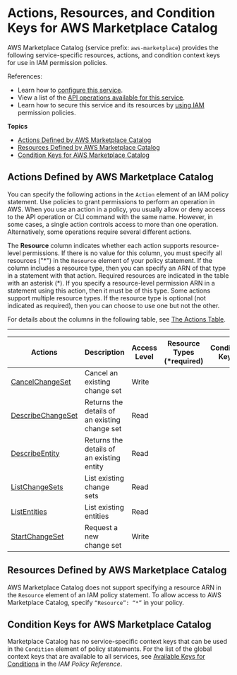 # Actions, Resources, and Condition Keys for AWS Marketplace Catalog<a name="list_awsmarketplacecatalog"></a>

AWS Marketplace Catalog \(service prefix: `aws-marketplace`\) provides the following service\-specific resources, actions, and condition context keys for use in IAM permission policies\.

References:
+ Learn how to [configure this service](https://docs.aws.amazon.com/marketplace/latest/userguide/)\.
+ View a list of the [API operations available for this service](https://docs.aws.amazon.com/marketplace/latest/userguide/)\.
+ Learn how to secure this service and its resources by [using IAM](https://docs.aws.amazon.com/marketplace/latest/userguide/marketplace-management-portal-user-access.html#detailed-management-portal-permissions) permission policies\.

**Topics**
+ [Actions Defined by AWS Marketplace Catalog](#awsmarketplacecatalog-actions-as-permissions)
+ [Resources Defined by AWS Marketplace Catalog](#awsmarketplacecatalog-resources-for-iam-policies)
+ [Condition Keys for AWS Marketplace Catalog](#awsmarketplacecatalog-policy-keys)

## Actions Defined by AWS Marketplace Catalog<a name="awsmarketplacecatalog-actions-as-permissions"></a>

You can specify the following actions in the `Action` element of an IAM policy statement\. Use policies to grant permissions to perform an operation in AWS\. When you use an action in a policy, you usually allow or deny access to the API operation or CLI command with the same name\. However, in some cases, a single action controls access to more than one operation\. Alternatively, some operations require several different actions\.

The **Resource** column indicates whether each action supports resource\-level permissions\. If there is no value for this column, you must specify all resources \("\*"\) in the `Resource` element of your policy statement\. If the column includes a resource type, then you can specify an ARN of that type in a statement with that action\. Required resources are indicated in the table with an asterisk \(\*\)\. If you specify a resource\-level permission ARN in a statement using this action, then it must be of this type\. Some actions support multiple resource types\. If the resource type is optional \(not indicated as required\), then you can choose to use one but not the other\.

For details about the columns in the following table, see [The Actions Table](reference_policies_actions-resources-contextkeys.md#actions_table)\.


****  

| Actions | Description | Access Level | Resource Types \(\*required\) | Condition Keys | Dependent Actions | 
| --- | --- | --- | --- | --- | --- | 
|   [ CancelChangeSet ](https://docs.aws.amazon.com/marketplace/latest/userguide/marketplace-management-portal-user-access.html#detailed-management-portal-permissions)  | Cancel an existing change set | Write |  |  |  | 
|   [ DescribeChangeSet ](https://docs.aws.amazon.com/marketplace/latest/userguide/marketplace-management-portal-user-access.html#detailed-management-portal-permissions)  | Returns the details of an existing change set | Read |  |  |  | 
|   [ DescribeEntity ](https://docs.aws.amazon.com/marketplace/latest/userguide/marketplace-management-portal-user-access.html#detailed-management-portal-permissions)  | Returns the details of an existing entity | Read |  |  |  | 
|   [ ListChangeSets ](https://docs.aws.amazon.com/marketplace/latest/userguide/marketplace-management-portal-user-access.html#detailed-management-portal-permissions)  | List existing change sets | Read |  |  |  | 
|   [ ListEntities ](https://docs.aws.amazon.com/marketplace/latest/userguide/marketplace-management-portal-user-access.html#detailed-management-portal-permissions)  | List existing entities | Read |  |  |  | 
|   [ StartChangeSet ](https://docs.aws.amazon.com/marketplace/latest/userguide/marketplace-management-portal-user-access.html#detailed-management-portal-permissions)  | Request a new change set | Write |  |  |  | 

## Resources Defined by AWS Marketplace Catalog<a name="awsmarketplacecatalog-resources-for-iam-policies"></a>

AWS Marketplace Catalog does not support specifying a resource ARN in the `Resource` element of an IAM policy statement\. To allow access to AWS Marketplace Catalog, specify `“Resource”: “*”` in your policy\.

## Condition Keys for AWS Marketplace Catalog<a name="awsmarketplacecatalog-policy-keys"></a>

Marketplace Catalog has no service\-specific context keys that can be used in the `Condition` element of policy statements\. For the list of the global context keys that are available to all services, see [Available Keys for Conditions](reference_policies_condition-keys.html#AvailableKeys) in the *IAM Policy Reference*\.